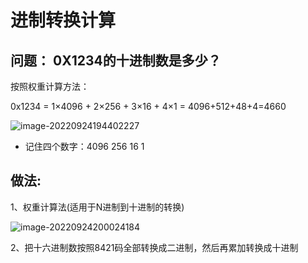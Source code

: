 # 进制转换计算

## 问题： 0X1234的十进制数是多少？

按照权重计算方法：

0x1234 = 1×4096 + 2×256 + 3×16 + 4×1 = 4096+512+48+4=4660

 ![image-20220924194402227](https://pic-1304959529.cos.ap-guangzhou.myqcloud.com/DB/image-20220924194402227.png)

- 记住四个数字：4096  256  16  1

## 做法:

1、权重计算法(适用于N进制到十进制的转换)

 ![image-20220924200024184](https://pic-1304959529.cos.ap-guangzhou.myqcloud.com/DB/image-20220924200024184.png)

2、把十六进制数按照8421码全部转换成二进制，然后再累加转换成十进制